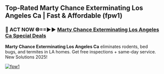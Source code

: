 ## Top-Rated Marty Chance Exterminating Los Angeles Ca | Fast & Affordable (fpw1)

<h3>🐜 ACT NOW 🌐==►► <a href="https://tinyurl.com/2dysvsjj" rel="nofollow">Marty Chance Exterminating Los Angeles Ca Special Deals</a></h3>

**Marty Chance Exterminating Los Angeles Ca** eliminates rodents, bed bugs, and termites in LA homes. Get free inspections + same-day service. New Solutions 2025!

[![fpw1](https://i.imgur.com/JCYaghj.jpeg)](https://tinyurl.com/2dysvsjj)